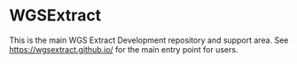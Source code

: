 # WGSExtract

This is the main WGS Extract Development repository and support area.  See https://wgsextract.github.io/ for the main entry point for users.
